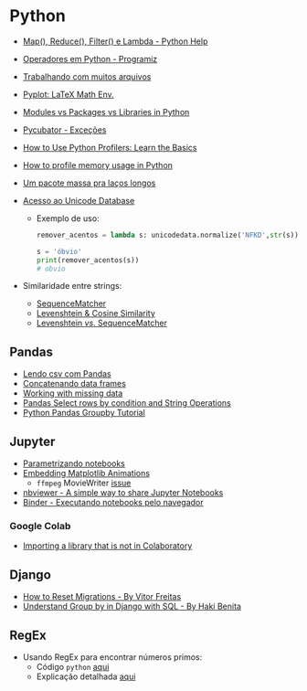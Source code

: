 # Python
- [Map(), Reduce(), Filter() e Lambda - Python Help](https://pythonhelp.wordpress.com/2012/05/13/map-reduce-filter-e-lambda/)
- [Operadores em Python - Programiz](https://www.programiz.com/python-programming/operators)
- [Trabalhando com muitos arquivos](http://jonathansoma.com/lede/foundations-2017/classes/working-with-many-files/class/)
- [Pyplot: LaTeX Math Env.](https://stackoverflow.com/questions/27474322/why-i-get-error-while-trying-to-use-latex-in-plots-label)
- [Modules vs Packages vs Libraries in Python](https://knowpapa.com/modpaclib-py/)
- [Pycubator - Exceções](http://df.python.org.br/pycubator/07-exceptions.html#/1)
- [How to Use Python Profilers: Learn the Basics](https://stackify.com/how-to-use-python-profilers-learn-the-basics/)
- [How to profile memory usage in Python](https://www.pluralsight.com/blog/tutorials/how-to-profile-memory-usage-in-python)
- [Um pacote massa pra laços longos](https://tqdm.github.io/)
- [Acesso ao Unicode Database](https://docs.python.org/3/library/unicodedata.html)

  - Exemplo de uso:

    ~~~python
    remover_acentos = lambda s: unicodedata.normalize('NFKD',str(s)).encode('ASCII','ignore').decode('utf-8')
    
    s = 'óbvio'
    print(remover_acentos(s))
    # obvio
    
    ~~~

- Similaridade entre strings:
  - [SequenceMatcher](https://stackoverflow.com/questions/17388213/find-the-similarity-metric-between-two-strings)
  - [Levenshtein & Cosine Similarity](https://towardsdatascience.com/calculating-string-similarity-in-python-276e18a7d33a)
  - [Levenshtein *vs*. SequenceMatcher](https://stackoverflow.com/questions/6690739/high-performance-fuzzy-string-comparison-in-python-use-levenshtein-or-difflib)

## Pandas 

- [Lendo csv com Pandas](https://medium.com/@kadek/elegantly-reading-multiple-csvs-into-pandas-e1a76843b688)
- [Concatenando data frames](https://gist.github.com/abladon/72c4eb17546a3c195978)
- [Working with missing data](https://pandas.pydata.org/pandas-docs/stable/user_guide/missing_data.html)
- [Pandas Select rows by condition and String Operations](https://kanoki.org/2019/03/27/pandas-select-rows-by-condition-and-string-operations/)
- [Python Pandas Groupby Tutorial](http://www.pybloggers.com/2018/12/python-pandas-groupby-tutorial/)

## Jupyter

- [Parametrizando notebooks](https://papermill.readthedocs.io/en/latest/)
- [Embedding Matplotlib Animations](http://louistiao.me/posts/notebooks/embedding-matplotlib-animations-in-jupyter-notebooks/)
  - `ffmpeg` MovieWriter [issue](https://stackoverflow.com/questions/13316397/matplotlib-animation-no-moviewriters-available) 
- [nbviewer - A simple way to share Jupyter Notebooks](https://nbviewer.jupyter.org/)
- [Binder - Executando notebooks pelo navegador](https://mybinder.org/)

### Google Colab

- [Importing a library that is not in Colaboratory](https://colab.research.google.com/notebooks/snippets/importing_libraries.ipynb#scrollTo=iDu3Slhq2zyh)

## Django

- [How to Reset Migrations - By Vitor Freitas](https://simpleisbetterthancomplex.com/tutorial/2016/07/26/how-to-reset-migrations.html)
- [Understand Group by in Django with SQL - By Haki Benita](https://hakibenita.com/django-group-by-sql)

## RegEx

- Usando RegEx para encontrar números primos:
  - Código `python` [aqui](https://stackoverflow.com/a/33951990)
  - Explicação detalhada [aqui](https://iluxonchik.github.io/regular-expression-check-if-number-is-prime/)
  


